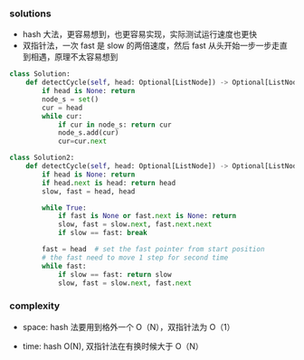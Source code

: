 ### solutions

- hash 大法，更容易想到，也更容易实现，实际测试运行速度也更快
- 双指针法，一次 fast 是 slow 的两倍速度，然后 fast 从头开始一步一步走直到相遇，原理不太容易想到

```python
class Solution:
    def detectCycle(self, head: Optional[ListNode]) -> Optional[ListNode]:
        if head is None: return
        node_s = set()
        cur = head
        while cur:
            if cur in node_s: return cur
            node_s.add(cur)
            cur=cur.next

class Solution2:
    def detectCycle(self, head: Optional[ListNode]) -> Optional[ListNode]:
        if head is None: return
        if head.next is head: return head
        slow, fast = head, head

        while True:
            if fast is None or fast.next is None: return
            slow, fast = slow.next, fast.next.next
            if slow == fast: break

        fast = head  # set the fast pointer from start position
        # the fast need to move 1 step for second time
        while fast:
            if slow == fast: return slow
            slow, fast = slow.next, fast.next
```

### complexity

- space: hash 法要用到格外一个 O（N），双指针法为 O（1）

- time: hash O(N), 双指针法在有换时候大于 O（N）
